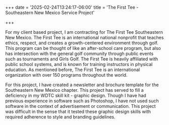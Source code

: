 +++
date = '2025-02-24T13:24:17-06:00'
title = 'The First Tee - Southeastern New Mexico Service Project'


+++

For my client based project, I am contracting for The First Tee Southeastern New Mexico. The First Tee is an international national nonprofit that teaches ethics, respect, and creates a growth-centered environment through golf. This program can be thought of like an after-school care program, but also has intersection with the general golf community through public events such as tournaments and Girls Golf. The First Tee is heavily affiliated with public school systems, and is known for training instructors in physical education. As mentioned before, The First Tee is an international organization with over 150 programs throughout the world. 

For this project, I have created a newsletter and brochure template for the Southeastern New Mexico chapter. This project has served to fill a deficiency in my WDTC skill kit - graphic design. Though I have had previous experience in software such as Photoshop, I have not used such software in the context of advertisement or communication. This project was difficult in the sense that it tested these graphic design skills with required adherence to style and branding guidelines. 

